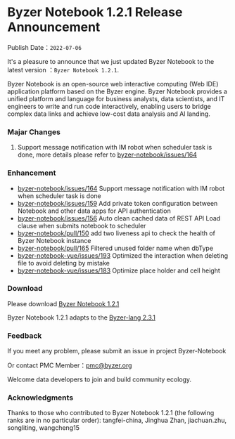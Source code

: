 # Byzer Notebook 1.2.1 Release Announcement

Publish Date：`2022-07-06`

It's a pleasure to announce that we just updated Byzer Notebook to the latest version ：`Byzer Notebook 1.2.1`.

Byzer Notebook is an open-source web interactive computing (Web IDE) application platform based on the Byzer engine. Byzer Notebook provides a unified platform and language for business analysts, data scientists, and IT engineers to write and run code interactively, enabling users to bridge complex data links and achieve low-cost data analysis and AI landing.


### Majar Changes

1. Support message notification with IM robot when scheduler task is done, more details please refer to [byzer-notebook/issues/164](https://github.com/byzer-org/byzer-notebook/issues/164)


### Enhancement

- [byzer-notebook/issues/164](https://github.com/byzer-org/byzer-notebook/issues/164) Support message notification with IM robot when scheduler task is done
- [byzer-notebook/issues/159](https://github.com/byzer-org/byzer-notebook/issues/159) Add private token configuration between Notebook and other data apps for API authentication 
- [byzer-notebook/issues/156](https://github.com/byzer-org/byzer-notebook/issues/156) Auto clean cached data of REST API Load clause when submits notebook to scheduler 
- [byzer-notebook/pull/150](https://github.com/byzer-org/byzer-notebook/pull/150) add two liveness api to check the health of Byzer Notebook instance
- [byzer-notebook/pull/165](https://github.com/byzer-org/byzer-notebook/pull/165) Filtered unused folder name when dbType 
- [byzer-notebook-vue/issues/193](https://github.com/byzer-org/byzer-notebook-vue/issues/193) Optimized the interaction when deleting file to avoid deleting by mistake
- [byzer-notebook-vue/issues/183](https://github.com/byzer-org/byzer-notebook-vue/issues/183) Optimize place holder and cell height


### Download

Please download [Byzer Notebook 1.2.1](https://download.byzer.org/byzer-notebook/1.2.1/)

Byzer Notebook 1.2.1 adapts to the [Byzer-lang 2.3.1](https://download.byzer.org/byzer/2.3.1/)


### Feedback

If you meet any problem, please submit an issue in project Byzer-Notebook

Or contact PMC Member：[pmc@byzer.org](mailto:pmc.byzer.org)

Welcome data developers to join and build community ecology.

### Acknowledgments

Thanks to those who contributed to Byzer Notebook 1.2.1 (the following ranks are in no particular order): tangfei-china, Jinghua Zhan, jiachuan.zhu, songliting, wangcheng15
